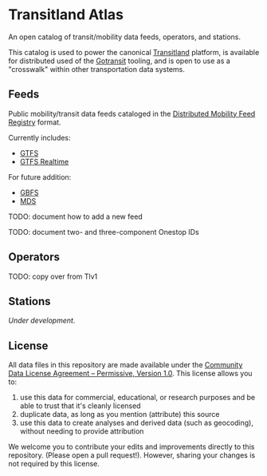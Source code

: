 # Transitland Atlas

An open catalog of transit/mobility data feeds, operators, and stations.

This catalog is used to power the canonical [Transitland](https://transit.land) platform, is available for distributed used of the [Gotransit](https://github.com/interline-io/gotransit) tooling, and is open to use as a "crosswalk" within other transportation data systems.

## Feeds

Public mobility/transit data feeds cataloged in the [Distributed Mobility Feed Registry](https://github.com/transitland/distributed-mobility-feed-registry) format.

Currently includes:

- [GTFS](https://gtfs.org/reference/static)
- [GTFS Realtime](https://gtfs.org/reference/realtime/v2/)

For future addition:

- [GBFS](https://github.com/NABSA/gbfs)
- [MDS](https://github.com/openmobilityfoundation/mobility-data-specification)

TODO: document how to add a new feed

TODO: document two- and three-component Onestop IDs

## Operators

TODO: copy over from Tlv1

## Stations

_Under development._

## License

All data files in this repository are made available under the [Community Data License Agreement – Permissive, Version 1.0](LICENSE.txt). This license allows you to:

1. use this data for commercial, educational, or research purposes and be able to trust that it's cleanly licensed
2. duplicate data, as long as you mention (attribute) this source
3. use this data to create analyses and derived data (such as geocoding), without needing to provide attribution

We welcome you to contribute your edits and improvements directly to this repository. (Please open a pull request!). However, sharing your changes is not required by this license.
